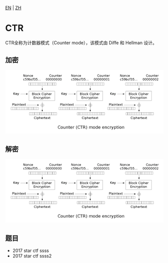 [EN](./ctr.md) | [ZH](./ctr-zh.md)
# CTR

CTR全称为计数器模式（Counter mode），该模式由 Diffe 和 Hellman 设计。

## 加密

![](./figure/ctr_encryption.png)

## 解密

![](./figure/ctr_encryption.png)

## 题目

- 2017 star ctf ssss
- 2017 star ctf ssss2
